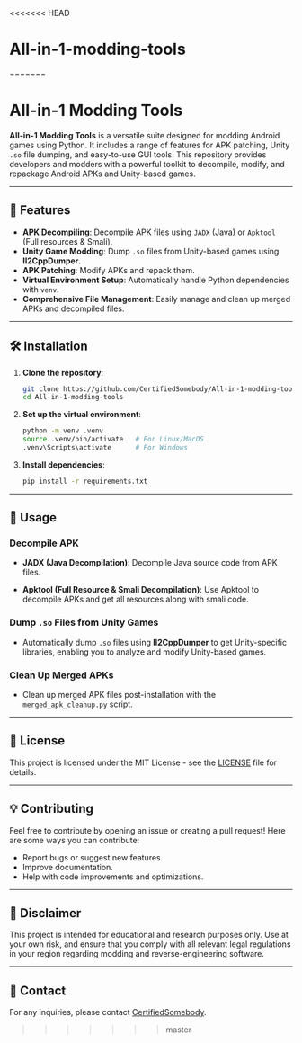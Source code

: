 <<<<<<< HEAD
# All-in-1-modding-tools
=======

# All-in-1 Modding Tools

**All-in-1 Modding Tools** is a versatile suite designed for modding Android games using Python. It includes a range of features for APK patching, Unity `.so` file dumping, and easy-to-use GUI tools. This repository provides developers and modders with a powerful toolkit to decompile, modify, and repackage Android APKs and Unity-based games.

---

## 🚀 **Features**

- **APK Decompiling**: Decompile APK files using `JADX` (Java) or `Apktool` (Full resources & Smali).
- **Unity Game Modding**: Dump `.so` files from Unity-based games using **Il2CppDumper**.
- **APK Patching**: Modify APKs and repack them.
- **Virtual Environment Setup**: Automatically handle Python dependencies with `venv`.
- **Comprehensive File Management**: Easily manage and clean up merged APKs and decompiled files.

---

## 🛠 **Installation**

1. **Clone the repository**:
   ```bash
   git clone https://github.com/CertifiedSomebody/All-in-1-modding-tools.git
   cd All-in-1-modding-tools
   ```

2. **Set up the virtual environment**:
   ```bash
   python -m venv .venv
   source .venv/bin/activate   # For Linux/MacOS
   .venv\Scripts\activate      # For Windows
   ```

3. **Install dependencies**:
   ```bash
   pip install -r requirements.txt
   ```

---

## 📖 **Usage**

### Decompile APK

- **JADX (Java Decompilation)**:
  Decompile Java source code from APK files.

- **Apktool (Full Resource & Smali Decompilation)**:
  Use Apktool to decompile APKs and get all resources along with smali code.

### Dump `.so` Files from Unity Games

- Automatically dump `.so` files using **Il2CppDumper** to get Unity-specific libraries, enabling you to analyze and modify Unity-based games.

### Clean Up Merged APKs

- Clean up merged APK files post-installation with the `merged_apk_cleanup.py` script.

---

## 🔐 **License**

This project is licensed under the MIT License - see the [LICENSE](LICENSE) file for details.

---

## 💡 **Contributing**

Feel free to contribute by opening an issue or creating a pull request! Here are some ways you can contribute:

- Report bugs or suggest new features.
- Improve documentation.
- Help with code improvements and optimizations.

---

## 📝 **Disclaimer**

This project is intended for educational and research purposes only. Use at your own risk, and ensure that you comply with all relevant legal regulations in your region regarding modding and reverse-engineering software.

---

## 📧 **Contact**

For any inquiries, please contact [CertifiedSomebody](mailto:sanjjha093@gmail.com).
>>>>>>> master
